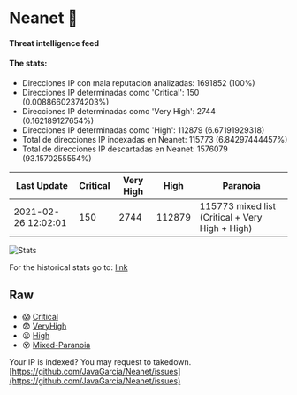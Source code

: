 # Neanet :hocho:
#### Threat intelligence feed
#### The stats:

- Direcciones IP con mala reputacion analizadas: 1691852 (100%)
- Direcciones IP determinadas como 'Critical':  150 (0.00886602374203%)
- Direcciones IP determinadas como 'Very High':  2744 (0.162189127654%)
- Direcciones IP determinadas como 'High':  112879 (6.67191929318)
- Total de direcciones IP indexadas en Neanet:  115773 (6.84297444457%)
- Total de direcciones IP descartadas en Neanet:  1576079 (93.1570255554%)

| Last Update | Critical | Very High | High | Paranoia |
| --- | --- | --- | --- | --- |
| 2021-02-26 12:02:01 | 150 | 2744 | 112879 | 115773 mixed list (Critical + Very High + High)|

![Stats](https://docs.google.com/spreadsheets/d/e/2PACX-1vSnaNMIXVabIpDJjufMlzH7poXnshF3mgd8Is1g9ytUEzVsP5my4Trn8f-xkoLLQ38xpL3HtmUexLo6/pubchart?oid=501124687&format=image)

For the historical stats go to: [link](/stats.csv)
## Raw
- :scream: [Critical](https://raw.githubusercontent.com/JavaGarcia/Neanet/master/blacklists/neanet_critical.txt)
- :fearful: [VeryHigh](https://raw.githubusercontent.com/JavaGarcia/Neanet/master/blacklists/neanet_veryHigh.txtt)
- :frowning: [High](https://raw.githubusercontent.com/JavaGarcia/Neanet/master/blacklists/neanet_high.txt)
- :dizzy_face: [Mixed-Paranoia](https://raw.githubusercontent.com/JavaGarcia/Neanet/master/blacklists/neanet_all.txt)


Your IP is indexed? You may request to takedown. [https://github.com/JavaGarcia/Neanet/issues](https://github.com/JavaGarcia/Neanet/issues)




























































































































































































































































































































































































































































































































































































































































































































































































































































































































































































































































































































































































































































































































































































































































































































































































































































































































































































































































































































































































































































































































































































































































































































































































































































































































































































































































































































































































































































































































































































































































































































































































































































































































































































































































































































































































































































































































































































































































































































































































































































































































































































































































































































































































































































































































































































































































